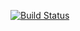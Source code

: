 [![Build Status](https://drone.shitangdama.cn/api/badges/shitangdama/viki-app/status.svg)](https://drone.shitangdama.cn/shitangdama/viki-app)